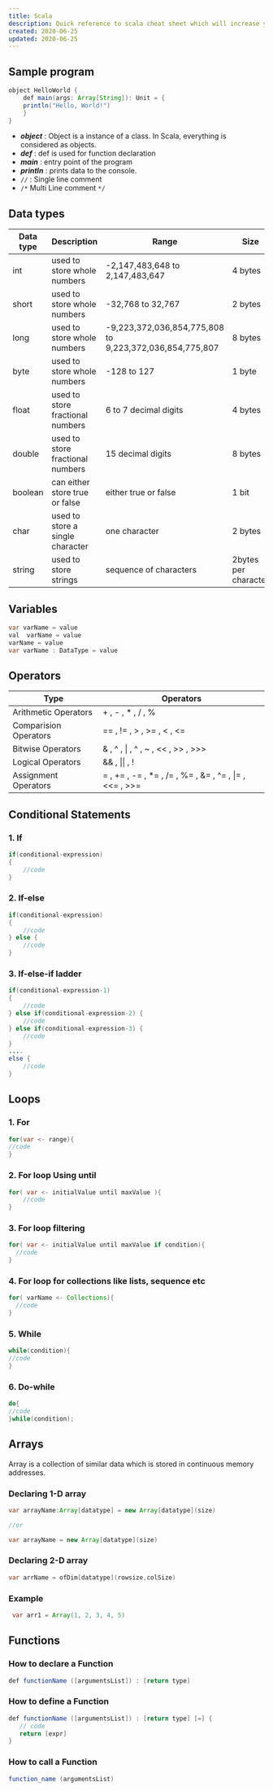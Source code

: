 ```yaml
---
title: Scala 
description: Quick reference to scala cheat sheet which will increase your productivity as it contains useful syntax and is very handy while coding. 
created: 2020-06-25
updated: 2020-06-25
---
```


## Sample program

```java
object HelloWorld {
	def main(args: Array[String]): Unit = {
	println("Hello, World!")
	}
}
```
* ***object*** :  Object is a instance of a class. In Scala, everything is considered as objects.
* ***def*** : def is used for function declaration
* ***main*** : entry point of the program
* ***println*** : prints data to the console.
* `//` : Single line comment
* `/*` Multi
    Line
    comment `*/`

## Data types

| Data type | Description | Range | Size|
|---|---|---|---|
| int| used to store whole numbers|-2,147,483,648 to 2,147,483,647|4 bytes|
|short| used to store whole numbers|-32,768 to 32,767| 2 bytes|
|long| used to store whole numbers|-9,223,372,036,854,775,808 to 9,223,372,036,854,775,807| 8 bytes|
|byte| used to store whole numbers|-128 to 127| 1 byte|
|float| used to store fractional numbers|6 to 7 decimal digits| 4 bytes|
|double| used to store fractional numbers|15 decimal digits| 8 bytes|
|boolean| can either store true or false |either true or false| 1 bit|
|char|used to store a single character|one character|2 bytes|
|string | used to store strings|sequence of characters|2bytes per character|

## Variables

```java
var varName = value
val  varName = value
varName = value
var varName : DataType = value
```

## Operators

|Type|Operators|
|----|----|
| Arithmetic Operators| + , - , * , / , %  |
| Comparision Operators| == , != , > , >= , < , <= |
| Bitwise Operators| & , ^ , \| , ^ , ~ , << , >> , >>>|
| Logical Operators| && , \|\| , !|
| Assignment Operators|= , += , -= , *= , /= , %= , &= , ^= , \|= , <<= , >>= |

## Conditional Statements

### 1. If

```java
if(conditional-expression)
{
    //code
}
```
### 2. If-else

```java
if(conditional-expression)
{
    //code
} else {
    //code
}
```
### 3. If-else-if ladder

```java
if(conditional-expression-1)
{
    //code
} else if(conditional-expression-2) {
    //code
} else if(conditional-expression-3) {
    //code
}
....
else {
    //code
}
```
## Loops

### 1. For

```java
for(var <- range){  
//code  
} 
```
### 2. For loop Using until 

```java
for( var <- initialValue until maxValue ){  
    //code  
}
```

### 3. For loop filtering

```java
for( var <- initialValue until maxValue if condition){  
  //code
}
```
### 4. For loop for collections like lists, sequence etc

```java
for( varName <- Collections){             
  //code
}
```
### 5. While

```java
while(condition){  
//code 
}  
```
### 6. Do-while

```java
do{  
//code 
}while(condition); 
```

## Arrays
Array is a collection of similar data which is stored in continuous memory addresses.

### Declaring 1-D array

```java
var arrayName:Array[datatype] = new Array[datatype](size)

//or

var arrayName = new Array[datatype](size)
```

### Declaring 2-D array

```java
var arrName = ofDim[datatype](rowsize,colSize)
```
### Example

```java
 var arr1 = Array(1, 2, 3, 4, 5)
```

## Functions

### How to declare a Function

```java
def functionName ([argumentsList]) : [return type]
```
### How to define a Function
```java
def functionName ([argumentsList]) : [return type] [=] {
   // code
   return [expr]
}
```
### How to call a Function

```java
function_name (argumentsList)
```